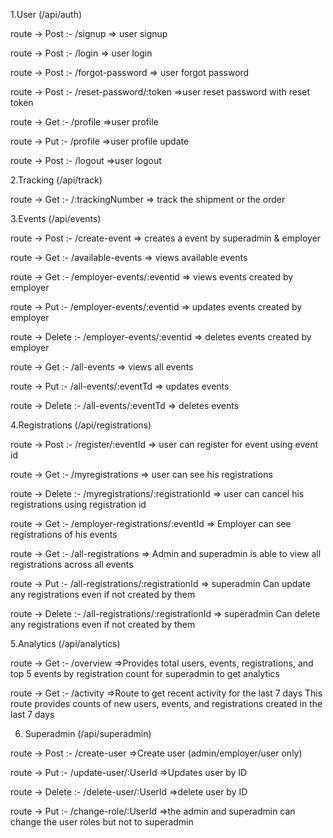 1.User (/api/auth)

route -> Post :- /signup => user signup

route -> Post :- /login => user login

route -> Post :- /forgot-password => user forgot password

route -> Post :- /reset-password/:token =>user reset password with reset token

route -> Get :- /profile =>user profile

route -> Put :- /profile =>user profile update

route -> Post :- /logout =>user logout

2.Tracking (/api/track)

route -> Get :- /:trackingNumber => track the shipment or the order

3.Events (/api/events)

route -> Post :- /create-event => creates a event by superadmin \& employer

route -> Get :- /available-events => views available events

route -> Get :- /employer-events/:eventid => views events created by employer

route -> Put :- /employer-events/:eventid => updates events created by employer

route -> Delete :- /employer-events/:eventid => deletes events created by employer

route -> Get :- /all-events => views all events

route -> Put :- /all-events/:eventTd => updates events

route -> Delete :- /all-events/:eventTd => deletes events

4.Registrations (/api/registrations)

route -> Post :- /register/:eventId => user can register for event using event id

route -> Get :- /myregistrations => user can see his registrations

route -> Delete :- /myregistrations/:registrationId => user can cancel his registrations using registration id

route -> Get :- /employer-registrations/:eventId => Employer can see registrations of his events

route -> Get :- /all-registrations => Admin and superadmin is able to view all registrations across all events

route -> Put :- /all-registrations/:registrationId => superadmin Can update any registrations even if not created by them

route -> Delete :- /all-registrations/:registrationId => superadmin Can delete any registrations even if not created by them

5.Analytics (/api/analytics)

route -> Get :- /overview =>Provides total users, events, registrations, and top 5 events by registration count for superadmin to get analytics

route -> Get :- /activity =>Route to get recent activity for the last 7 days This route provides counts of new users, events, and registrations created in the last 7 days

6. Superadmin (/api/superadmin)

route -> Post :- /create-user =>Create user (admin/employer/user only)

route -> Put :- /update-user/:UserId =>Updates user by ID

route -> Delete :- /delete-user/:UserId =>delete user by ID

route -> Put :- /change-role/:UserId =>the admin and superadmin can change the user roles but not to superadmin
